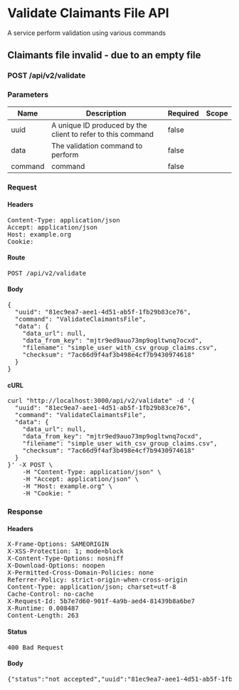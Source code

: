 # Validate Claimants File API

A service perform validation using various commands

## Claimants file invalid - due to an empty file

### POST /api/v2/validate

### Parameters

| Name | Description | Required | Scope |
|------|-------------|----------|-------|
| uuid | A unique ID produced by the client to refer to this command | false |  |
| data | The validation command to perform | false |  |
| command |  command | false |  |

### Request

#### Headers

<pre>Content-Type: application/json
Accept: application/json
Host: example.org
Cookie: </pre>

#### Route

<pre>POST /api/v2/validate</pre>

#### Body

<pre>{
  "uuid": "81ec9ea7-aee1-4d51-ab5f-1fb29b83ce76",
  "command": "ValidateClaimantsFile",
  "data": {
    "data_url": null,
    "data_from_key": "mjtr9ed9auo73mp9ogltwnq7ocxd",
    "filename": "simple_user_with_csv_group_claims.csv",
    "checksum": "7ac66d9f4af3b498e4cf7b9430974618"
  }
}</pre>

#### cURL

<pre class="request">curl &quot;http://localhost:3000/api/v2/validate&quot; -d &#39;{
  &quot;uuid&quot;: &quot;81ec9ea7-aee1-4d51-ab5f-1fb29b83ce76&quot;,
  &quot;command&quot;: &quot;ValidateClaimantsFile&quot;,
  &quot;data&quot;: {
    &quot;data_url&quot;: null,
    &quot;data_from_key&quot;: &quot;mjtr9ed9auo73mp9ogltwnq7ocxd&quot;,
    &quot;filename&quot;: &quot;simple_user_with_csv_group_claims.csv&quot;,
    &quot;checksum&quot;: &quot;7ac66d9f4af3b498e4cf7b9430974618&quot;
  }
}&#39; -X POST \
	-H &quot;Content-Type: application/json&quot; \
	-H &quot;Accept: application/json&quot; \
	-H &quot;Host: example.org&quot; \
	-H &quot;Cookie: &quot;</pre>

### Response

#### Headers

<pre>X-Frame-Options: SAMEORIGIN
X-XSS-Protection: 1; mode=block
X-Content-Type-Options: nosniff
X-Download-Options: noopen
X-Permitted-Cross-Domain-Policies: none
Referrer-Policy: strict-origin-when-cross-origin
Content-Type: application/json; charset=utf-8
Cache-Control: no-cache
X-Request-Id: 5b7e7d60-901f-4a9b-aed4-81439b8a6be7
X-Runtime: 0.008487
Content-Length: 263</pre>

#### Status

<pre>400 Bad Request</pre>

#### Body

<pre>{"status":"not_accepted","uuid":"81ec9ea7-aee1-4d51-ab5f-1fb29b83ce76","errors":[{"status":422,"code":"empty_file","title":"file is empty","detail":"file is empty","source":"/base","command":"ValidateClaimantsFile","uuid":"81ec9ea7-aee1-4d51-ab5f-1fb29b83ce76"}]}</pre>
